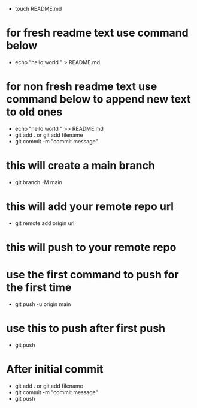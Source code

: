 * touch README.md
# for fresh readme text use command below
* echo "hello world " > README.md
# for non fresh readme text use command below to append new text to old ones
* echo "hello world " >> README.md
* git add . or git add filename
* git commit -m "commit message"
# this will create a main branch
* git branch -M main
# this will add your remote repo url
* git remote add origin url
# this will push to your remote repo
# use the first command to push for the first time
* git push -u origin main
# use this to push after first push
* git push 

# After initial commit
* git add . or git add filename
* git commit -m "commit message"
* git push 

